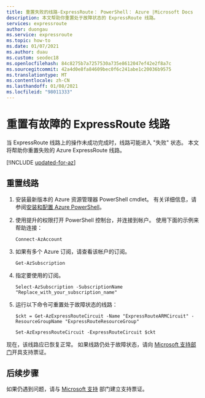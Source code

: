 ```yaml
---
title: 重置失败的线路-ExpressRoute： PowerShell： Azure |Microsoft Docs
description: 本文帮助你重置处于故障状态的 ExpressRoute 线路。
services: expressroute
author: duongau
ms.service: expressroute
ms.topic: how-to
ms.date: 01/07/2021
ms.author: duau
ms.custom: seodec18
ms.openlocfilehash: 84c8275b7a7257530a735e8612047ef42e2f8a7c
ms.sourcegitcommit: 42a4d0e8fa84609bec0f6c241abe1c20036b9575
ms.translationtype: MT
ms.contentlocale: zh-CN
ms.lasthandoff: 01/08/2021
ms.locfileid: "98011333"
---
```

# <a name="reset-a-failed-expressroute-circuit"></a>重置有故障的 ExpressRoute 线路

当 ExpressRoute 线路上的操作未成功完成时，线路可能进入 "失败" 状态。 本文将帮助你重置失败的 Azure ExpressRoute 线路。

[!INCLUDE [updated-for-az](../../includes/hybrid-az-ps.md)]

## <a name="reset-a-circuit"></a>重置线路

1. 安装最新版本的 Azure 资源管理器 PowerShell cmdlet。 有关详细信息，请参阅[安装和配置 Azure PowerShell](/powershell/azure/install-az-ps)。

2. 使用提升的权限打开 PowerShell 控制台，并连接到帐户。 使用下面的示例来帮助连接：

   ```azurepowershell-interactive
   Connect-AzAccount
   ```
3. 如果有多个 Azure 订阅，请查看该帐户的订阅。

   ```azurepowershell-interactive
   Get-AzSubscription
   ```
4. 指定要使用的订阅。

   ```azurepowershell-interactive
   Select-AzSubscription -SubscriptionName "Replace_with_your_subscription_name"
   ```
5. 运行以下命令可重置处于故障状态的线路：

   ```azurepowershell-interactive
   $ckt = Get-AzExpressRouteCircuit -Name "ExpressRouteARMCircuit" -ResourceGroupName "ExpressRouteResourceGroup"

   Set-AzExpressRouteCircuit -ExpressRouteCircuit $ckt
   ```

现在，该线路应已恢复正常。 如果线路仍处于故障状态，请向 [Microsoft 支持部门](https://portal.azure.com/?#blade/Microsoft_Azure_Support/HelpAndSupportBlade)开具支持票证。

## <a name="next-steps"></a>后续步骤

如果仍遇到问题，请与 [Microsoft 支持](https://portal.azure.com/?#blade/Microsoft_Azure_Support/HelpAndSupportBlade) 部门建立支持票证。
